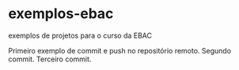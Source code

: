 # exemplos-ebac
exemplos de projetos para o curso da EBAC


Primeiro exemplo de commit e push no repositório remoto. 
Segundo commit.
Terceiro commit.